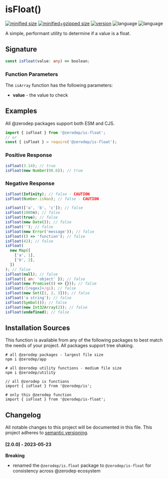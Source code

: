 # isFloat()

[![minified size](https://img.shields.io/bundlephobia/min/@zerodep/is-floiat?style=flat-square&color=blue)](https://bundlephobia.com/package/@zerodep/is-floiat)
[![minified+gzipped size](https://img.shields.io/bundlephobia/minzip/@zerodep/is-floiat?style=flat-square&color=blue)](https://bundlephobia.com/package/@zerodep/is-floiat)
[![version](https://img.shields.io/npm/v/@zerodep/is-floiat?style=flat-square&color=blue)](https://www.npmjs.com/package/@zerodep/is-floiat)
![language](https://img.shields.io/github/languages/top/cdepage/zerodep?style=flat-square)
![language](https://img.shields.io/badge/types-included-blue?style=flat-square)

A simple, performant utility to determine if a value is a float.

## Signature

```typescript
const isFloat(value: any) => boolean;
```

### Function Parameters

The `isArray` function has the following parameters:

- **value** - the value to check

## Examples

All @zerodep packages support both ESM and CJS.

```javascript
import { isFloat } from '@zerodep/is-float';
// or
const { isFloat } = require('@zerodep/is-float');
```

### Positive Response

```javascript
isFloat(3.14); // true
isFloat(new Number(98.6)); // true
```

### Negative Response

```javascript
isFloat(Infinity); // false - CAUTION
isFloat(Number.isNan); // false - CAUTION

isFloat(['a', 'b', 'c']); // false
isFloat(1000n); // false
isFloat(true); // false
isFloat(new Date()); // false
isFloat(''); // false
isFloat(new Error('message')); // false
isFloat(() => 'function'); // false
isFloat(42); // false
isFloat(
  new Map([
    ['a', 1],
    ['b', 2],
  ])
); // false
isFloat(null); // false
isFloat({ an: 'object' }); // false
isFloat(new Promise(() => {})); // false
isFloat(/[regex]+/gi); // false
isFloat(new Set([1, 2, 3])); // false
isFloat('a string'); // false
isFloat(Symbol()); // false
isFloat(new Int32Array(2)); // false
isFloat(undefined); // false
```

## Installation Sources

This function is available from any of the following packages to best match the needs of your project. All packages support tree shaking.

```shell
# all @zerodep packages - largest file size
npm i @zerodep/app

# all @zerodep utility functions - medium file size
npm i @zerodep/utility

// all @zerodep is functions
import { isFloat } from '@zerodep/is';

# only this @zerodep function
import { isFloat } from '@zerodep/is-float';
```

## Changelog

All notable changes to this project will be documented in this file. This project adheres to [semantic versioning](https://semver.org/spec/v2.0.0.html).

#### [2.0.0] - 2023-05-23

**Breaking**

- renamed the `@zerodep/is.float` package to `@zerodep/is-float` for consistency across @zerodep ecosystem
